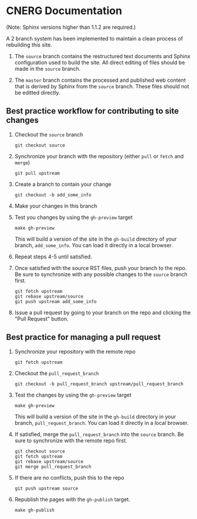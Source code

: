 CNERG Documentation
====================

(Note: Sphinx versions higher than 1.1.2 are required.)

A 2 branch system has been implemented to maintain a clean process of
rebuilding this site.

1. The `source` branch contains the restructured text documents and
Sphinx configuration used to build the site.  All direct editing of
files should be made in the `source` branch.

2. The `master` branch contains the processed and published web
content that is derived by Sphinx from the `source` branch.  These
files should not be editted directly.

Best practice workflow for contributing to site changes
--------------------------------------------------------

1. Checkout the `source` branch

   ```git checkout source```

2. Synchronize your branch with the repository (either `pull` or
`fetch` and `merge`)

     ```git pull upstream```

3. Create a branch to contain your change

     ```git checkout -b add_some_info```

4. Make your changes in this branch

5. Test you changes by using the `gh-preview` target

     ```make gh-preview```

   This will build a version of the site in the `gh-build` directory of
   your branch, `add_some_info`.  You can load it directly in a local
   browser.

6. Repeat steps 4-5 until satisfied.

7. Once satisfied with the source RST files, push your branch to the
   repo.  Be sure to synchronize with any possible changes to the
   `source` branch first.

     ```
     git fetch upstream
     git rebase upstream/source
     git push upstream add_some_info
     ```

8. Issue a pull request by going to your branch on the repo and
   clicking the "Pull Request" button.

Best practice for managing a pull request
------------------------------------------

1. Synchronize your repository with the remote repo

     ```git fetch upstream```

2. Checkout the `pull_request_branch`

     ```git checkout -b pull_request_branch upstream/pull_request_branch```

3. Test the changes by using the `gh-preview` target

    ```make gh-preview```

   This will build a version of the site in the `gh-build` directory in
   your branch, `pull_request_branch`.  You can load it directly in a
   local browser.

5. If satisfied, merge the `pull_request_branch` into the `source`
   branch.  Be sure to synchronize with the remote repo first.

     ```
     git checkout source
     git fetch upstream
     git rebase upstream/source
     git merge pull_request_branch
     ```

6. If there are no conflicts, push this to the repo

     ```git push upstream source```

7. Republish the pages with the `gh-publish` target.

     ```make gh-publish```

